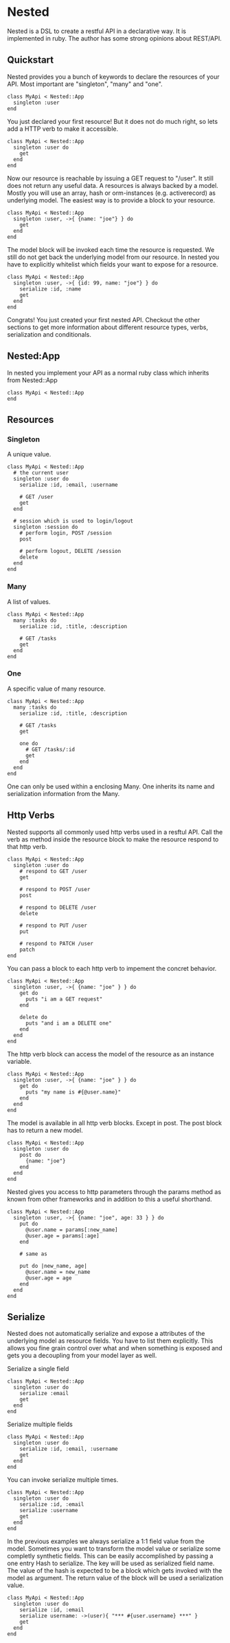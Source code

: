 # Nested

Nested is a DSL to create a restful API in a declarative way. It is implemented in ruby. The author has some strong opinions about REST/API.

## Quickstart

Nested provides you a bunch of keywords to declare the resources of your API. Most important are "singleton", "many" and "one".

```
class MyApi < Nested::App
  singleton :user
end
```

You just declared your first resource! But it does not do much right, so lets add a HTTP verb to make it accessible.

```
class MyApi < Nested::App
  singleton :user do
    get
  end
end
```

Now our resource is reachable by issuing a GET request to "/user". It still does not return any useful data. A resources is always backed by a model. Mostly you will use an array, hash or orm-instances (e.g. activerecord) as underlying model. The easiest way is to provide a block to your resource.

```
class MyApi < Nested::App
  singleton :user, ->{ {name: "joe"} } do
    get
  end
end
```

The model block will be invoked each time the resource is requested. We still do not get back the underlying model from our resource. In nested you have to explicitly whitelist which fields your want to expose for a resource.

```
class MyApi < Nested::App
  singleton :user, ->{ {id: 99, name: "joe"} } do
    serialize :id, :name
    get
  end
end
```

Congrats! You just created your first nested API. Checkout the other sections to get more information about different resource types, verbs, serialization and conditionals.

## Nested:App

In nested you implement your API as a normal ruby class which inherits from Nested::App

```
class MyApi < Nested::App
end
```

## Resources

### Singleton

A unique value.

```
class MyApi < Nested::App
  # the current user
  singleton :user do
    serialize :id, :email, :username

    # GET /user
    get
  end

  # session which is used to login/logout
  singleton :session do
    # perform login, POST /session
    post

    # perform logout, DELETE /session
    delete
  end
end
```

### Many

A list of values.

```
class MyApi < Nested::App
  many :tasks do
    serialize :id, :title, :description

    # GET /tasks
    get
  end
end
```

### One

A specific value of many resource.

```
class MyApi < Nested::App
  many :tasks do
    serialize :id, :title, :description

    # GET /tasks
    get

    one do
      # GET /tasks/:id
      get
    end
  end
end
```

One can only be used within a enclosing Many. One inherits its name and serialization information from the Many.

## Http Verbs

Nested supports all commonly used http verbs used in a resftul API. Call the verb as method inside the resource block to make the resource respond to that http verb.

```
class MyApi < Nested::App
  singleton :user do
    # respond to GET /user
    get

    # respond to POST /user
    post

    # respond to DELETE /user
    delete

    # respond to PUT /user
    put

    # respond to PATCH /user
    patch
end
```

You can pass a block to each http verb to impement the concret behavior.

```
class MyApi < Nested::App
  singleton :user, ->{ {name: "joe" } } do
    get do
      puts "i am a GET request"
    end

    delete do
      puts "and i am a DELETE one"
    end
  end
end
```

The http verb block can access the model of the resource as an instance variable.

```
class MyApi < Nested::App
  singleton :user, ->{ {name: "joe" } } do
    get do
      puts "my name is #{@user.name}"
    end
  end
end
```

The model is available in all http verb blocks. Except in post. The post block has to return a new model.

```
class MyApi < Nested::App
  singleton :user do
    post do
      {name: "joe"}
    end
  end
end
```

Nested gives you access to http parameters through the params method as known from other frameworks and in addition to this a useful shorthand.

```
class MyApi < Nested::App
  singleton :user, ->{ {name: "joe", age: 33 } } do
    put do
      @user.name = params[:new_name]
      @user.age = params[:age]
    end

    # same as

    put do |new_name, age|
      @user.name = new_name
      @user.age = age
    end
  end
end
```
## Serialize

Nested does not automatically serialize  and expose a attributes of the underlying model as resource fields. You have to list them explicitly. This allows you fine grain control over what and when something is exposed and gets you a decoupling from your model layer as well.

Serialize a single field

```
class MyApi < Nested::App
  singleton :user do
    serialize :email
    get
  end
end
```

Serialize multiple fields

```
class MyApi < Nested::App
  singleton :user do
    serialize :id, :email, :username
    get
  end
end
```

You can invoke serialize multiple times.

```
class MyApi < Nested::App
  singleton :user do
    serialize :id, :email
    serialize :username
    get
  end
end
```

In the previous examples we always serialize a 1:1 field value from the model. Sometimes you want to transform the model value or serialize some completly synthetic fields. This can be easily accomplished by passing a one entry Hash to serialize. The key will be used as serialized field name. The value of the hash is expected to be a block which gets invoked with the model as argument. The return value of the block will be used a serialization value.

```
class MyApi < Nested::App
  singleton :user do
    serialize :id, :email
    serialize username: ->(user){ "*** #{user.username} ***" }
    get
  end
end
```
